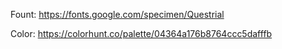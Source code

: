 Fount:
https://fonts.google.com/specimen/Questrial

Color:
https://colorhunt.co/palette/04364a176b8764ccc5dafffb


